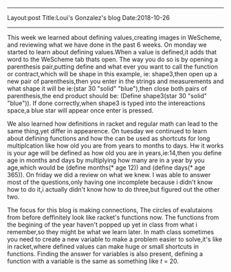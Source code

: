 - - -
Layout:post
Title:Loui's Gonzalez's blog
Date:2018-10-26
- - -

  This week we learned about defining values,creating images in WeScheme, and reviewing what we have done in the past 6 weeks. On monday we started to learn about defining values.When a value is defined,it adds that word to the WeScheme tab thats open. The way you do so is by opening a parenthesis pair,putting define and what ever you want to call the function or contract,which will be shape in this example, ie: shape3,then open up a new pair of parenthesis,then you enter in the strings and measurements and what shape it will be ie:(star 30 "solid" "blue"),then close both pairs of parenthesis,the end product should be: (Define shape3(star 30 "solid" "blue")). If done correctly,when shape3 is typed into the intereactions space,a blue star will appear once enter is pressed.
  
  We also learned how definitions in racket and regular math can lead to the same thing,yet differ in appearence. On tuesday we continued to learn about defining functions and how the can be used as shortcuts for long multiplcation like how old you are from years to months to days. Hw it works is your age will be defined as how old you are in years,ie:14,then you define age in months and days by multiplying how many are in a year by you age,which would be (define months(* age 12)) and (define days(* age 365)). On friday we did a review on what we knew. I was able to answer most of the questions,only having one incomplete because i didn't know how to do it,i actually didn't know how to do three,but figured out the other two.
  
  The focus for this blog is making connections, The circles of evalutaions from before deffinitely look like racket's functions now. The functions from the begining of the year haven't popped up yet in class from what i remember,so they might be what we learn later. In math class sometimes you need to create a new variable to make a problem easier to solve,it's like in racket,where defined values can make huge or small shortcuts in functions. Finding the answer for variables is also present, defining a function with a variable is the same as something like *t* = 20.
